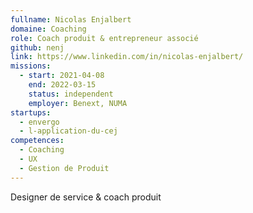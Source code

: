 ```yaml
---
fullname: Nicolas Enjalbert
domaine: Coaching
role: Coach produit & entrepreneur associé
github: nenj
link: https://www.linkedin.com/in/nicolas-enjalbert/
missions:
  - start: 2021-04-08
    end: 2022-03-15
    status: independent
    employer: Benext, NUMA
startups:
  - envergo
  - l-application-du-cej
competences:
  - Coaching
  - UX
  - Gestion de Produit
---
```

Designer de service & coach produit
